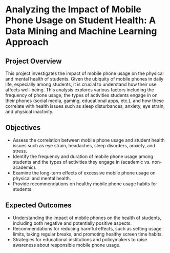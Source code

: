 # Analyzing the Impact of Mobile Phone Usage on Student Health: A Data Mining and Machine Learning Approach  
## Project Overview
This project investigates the impact of mobile phone usage on the physical and mental health of students. Given the ubiquity of mobile phones in daily life, especially among students, it is crucial to understand how their use affects well-being. This analysis explores various factors including the frequency of phone usage, the types of activities students engage in on their phones (social media, gaming, educational apps, etc.), and how these correlate with health issues such as sleep disturbances, anxiety, eye strain, and physical inactivity. 

## Objectives
* Assess the correlation between mobile phone usage and student health issues such as eye strain, headaches, sleep disorders, anxiety, and stress.
* Identify the frequency and duration of mobile phone usage among students and the types of activities they engage in (academic vs. non-academic).
* Examine the long-term effects of excessive mobile phone usage on physical and mental health.
* Provide recommendations on healthy mobile phone usage habits for students.

## Expected Outcomes
* Understanding the impact of mobile phones on the health of students, including both negative and potentially positive aspects.
* Recommendations for reducing harmful effects, such as setting usage limits, taking regular breaks, and promoting healthy screen time habits.
* Strategies for educational institutions and policymakers to raise awareness about responsible mobile phone usage.
